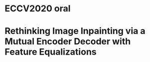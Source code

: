 # ECCV2020 oral 
# Rethinking Image Inpainting via a Mutual Encoder Decoder with Feature Equalizations
